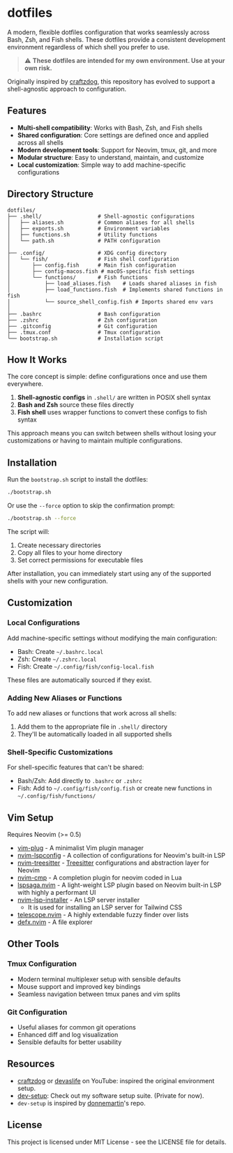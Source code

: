 # dotfiles

A modern, flexible dotfiles configuration that works seamlessly across Bash, Zsh, and Fish shells. These dotfiles provide a consistent development environment regardless of which shell you prefer to use.

> :warning: **These dotfiles are intended for my own environment. Use at your own risk.**

Originally inspired by [craftzdog](https://github.com/craftzdog/dotfiles-public), this repository has evolved to support a shell-agnostic approach to configuration.

## Features

- **Multi-shell compatibility**: Works with Bash, Zsh, and Fish shells
- **Shared configuration**: Core settings are defined once and applied across all shells
- **Modern development tools**: Support for Neovim, tmux, git, and more
- **Modular structure**: Easy to understand, maintain, and customize
- **Local customization**: Simple way to add machine-specific configurations

## Directory Structure

```
dotfiles/
├── .shell/                  # Shell-agnostic configurations
│   ├── aliases.sh           # Common aliases for all shells
│   ├── exports.sh           # Environment variables
│   ├── functions.sh         # Utility functions
│   └── path.sh              # PATH configuration
│
├── .config/                 # XDG config directory
│   └── fish/                # Fish shell configuration
│       ├── config.fish      # Main fish configuration
│       ├── config-macos.fish # macOS-specific fish settings
│       └── functions/       # Fish functions
│           ├── load_aliases.fish    # Loads shared aliases in fish
│           ├── load_functions.fish  # Implements shared functions in fish
│           └── source_shell_config.fish # Imports shared env vars
│
├── .bashrc                  # Bash configuration
├── .zshrc                   # Zsh configuration
├── .gitconfig               # Git configuration
├── .tmux.conf               # Tmux configuration
└── bootstrap.sh             # Installation script
```

## How It Works

The core concept is simple: define configurations once and use them everywhere.

1. **Shell-agnostic configs** in `.shell/` are written in POSIX shell syntax
2. **Bash and Zsh** source these files directly
3. **Fish shell** uses wrapper functions to convert these configs to fish syntax

This approach means you can switch between shells without losing your customizations or having to maintain multiple configurations.

## Installation

Run the `bootstrap.sh` script to install the dotfiles:

```sh
./bootstrap.sh
```

Or use the `--force` option to skip the confirmation prompt:

```sh
./bootstrap.sh --force
```

The script will:
1. Create necessary directories
2. Copy all files to your home directory
3. Set correct permissions for executable files

After installation, you can immediately start using any of the supported shells with your new configuration.

## Customization

### Local Configurations

Add machine-specific settings without modifying the main configuration:

- Bash: Create `~/.bashrc.local`
- Zsh: Create `~/.zshrc.local`
- Fish: Create `~/.config/fish/config-local.fish`

These files are automatically sourced if they exist.

### Adding New Aliases or Functions

To add new aliases or functions that work across all shells:

1. Add them to the appropriate file in `.shell/` directory
2. They'll be automatically loaded in all supported shells

### Shell-Specific Customizations

For shell-specific features that can't be shared:

- Bash/Zsh: Add directly to `.bashrc` or `.zshrc` 
- Fish: Add to `~/.config/fish/config.fish` or create new functions in `~/.config/fish/functions/`

## Vim Setup

Requires Neovim (>= 0.5)

- [vim-plug](https://github.com/junegunn/vim-plug) - A minimalist Vim plugin manager
- [nvim-lspconfig](https://github.com/neovim/nvim-lspconfig) - A collection of configurations for Neovim's built-in LSP
- [nvim-treesitter](https://github.com/nvim-treesitter/nvim-treesitter) - [Treesitter](https://github.com/tree-sitter/tree-sitter) configurations and abstraction layer for Neovim
- [nvim-cmp](https://github.com/hrsh7th/nvim-cmp) - A completion plugin for neovim coded in Lua
- [lspsaga.nvim](https://github.com/tami5/lspsaga.nvim) - A light-weight LSP plugin based on Neovim built-in LSP with highly a performant UI
- [nvim-lsp-installer](https://github.com/williamboman/nvim-lsp-installer) - An LSP server installer
  - It is used for installing an LSP server for Tailwind CSS
- [telescope.nvim](https://github.com/nvim-telescope/telescope.nvim) - A highly extendable fuzzy finder over lists
- [defx.nvim](https://github.com/Shougo/defx.nvim) - A file explorer

## Other Tools

### Tmux Configuration

- Modern terminal multiplexer setup with sensible defaults
- Mouse support and improved key bindings
- Seamless navigation between tmux panes and vim splits

### Git Configuration

- Useful aliases for common git operations
- Enhanced diff and log visualization
- Sensible defaults for better usability

## Resources

* [craftzdog](https://github.com/craftzdog/) or [devaslife](https://www.youtube.com/c/devaslife) on YouTube: inspired the original environment setup.
* [dev-setup](https://github.com/dave6892/dev-setup/tree/develop): Check out my software setup suite. (Private for now).
* `dev-setup` is inspired by [donnemartin](https://github.com/donnemartin/dev-setup)'s repo.

## License

This project is licensed under MIT License - see the LICENSE file for details.

